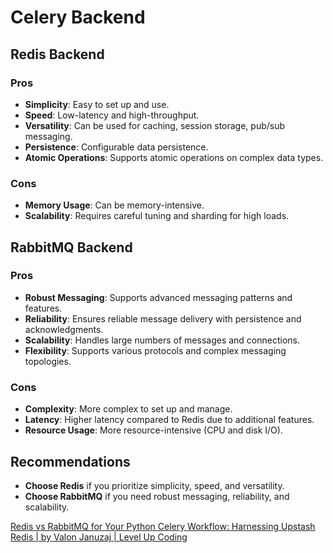 # Celery Backend

## Redis Backend

### Pros

- **Simplicity**: Easy to set up and use.
- **Speed**: Low-latency and high-throughput.
- **Versatility**: Can be used for caching, session storage, pub/sub messaging.
- **Persistence**: Configurable data persistence.
- **Atomic Operations**: Supports atomic operations on complex data types.

### Cons

- **Memory Usage**: Can be memory-intensive.
- **Scalability**: Requires careful tuning and sharding for high loads.

## RabbitMQ Backend

### Pros

- **Robust Messaging**: Supports advanced messaging patterns and features.
- **Reliability**: Ensures reliable message delivery with persistence and acknowledgments.
- **Scalability**: Handles large numbers of messages and connections.
- **Flexibility**: Supports various protocols and complex messaging topologies.

### Cons

- **Complexity**: More complex to set up and manage.
- **Latency**: Higher latency compared to Redis due to additional features.
- **Resource Usage**: More resource-intensive (CPU and disk I/O).

## Recommendations

- **Choose Redis** if you prioritize simplicity, speed, and versatility.
- **Choose RabbitMQ** if you need robust messaging, reliability, and scalability.

[Redis vs RabbitMQ for Your Python Celery Workflow: Harnessing Upstash Redis | by Valon Januzaj | Level Up Coding](https://levelup.gitconnected.com/redis-vs-rabbitmq-for-your-python-celery-workflow-harnessing-upstash-redis-c3e2835c5f30)

